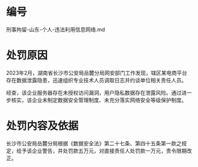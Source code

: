 # 编号

刑事拘留-山东-个人-违法利用信息网络.md

# 处罚原因

2023年2月，湖南省长沙市公安局岳麓分局网安部门工作发现，辖区某电商平台存在数据泄露隐患，迅速组织专业技术人员调取日志并约谈单位相关责任人员。

经查，该企业服务器存在未授权访问漏洞，用户隐私数据存在泄露风险。通过进一步核实，该企业未制定数据安全管理制度、未充分落实网络安全等级保护制度。

# 处罚内容及依据

长沙市公安局岳麓分局根据《数据安全法》第二十七条、第四十五条第一款之规定，给予该企业警告，并处罚款五万元，对直接责任人处罚款一万元，责令限期改正。